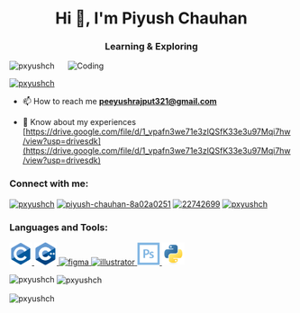 <h1 align="center">Hi 👋, I'm Piyush Chauhan</h1>
<h3 align="center">Learning & Exploring</h3>
<img align="right" alt="Coding" width="400" src="https://media.tenor.com/rePDfDWO3XoAAAAd/hacking.gif">

<p align="left"> <img src="https://komarev.com/ghpvc/?username=pxyushch&label=Profile%20views&color=0e75b6&style=flat" alt="pxyushch" /> </p>

<p align="left"> <a href="https://twitter.com/pxyushch" target="blank"><img src="https://img.shields.io/twitter/follow/pxyushch?logo=twitter&style=for-the-badge" alt="pxyushch" /></a> </p>

- 📫 How to reach me **peeyushrajput321@gmail.com**

- 📄 Know about my experiences [https://drive.google.com/file/d/1_vpafn3we71e3zlQSfK33e3u97Mqi7hw/view?usp=drivesdk](https://drive.google.com/file/d/1_vpafn3we71e3zlQSfK33e3u97Mqi7hw/view?usp=drivesdk)

<h3 align="left">Connect with me:</h3>
<p align="left">
<a href="https://twitter.com/pxyushch" target="blank"><img align="center" src="https://raw.githubusercontent.com/rahuldkjain/github-profile-readme-generator/master/src/images/icons/Social/twitter.svg" alt="pxyushch" height="30" width="40" /></a>
<a href="https://linkedin.com/in/piyush-chauhan-8a02a0251" target="blank"><img align="center" src="https://raw.githubusercontent.com/rahuldkjain/github-profile-readme-generator/master/src/images/icons/Social/linked-in-alt.svg" alt="piyush-chauhan-8a02a0251" height="30" width="40" /></a>
<a href="https://stackoverflow.com/users/22742699" target="blank"><img align="center" src="https://raw.githubusercontent.com/rahuldkjain/github-profile-readme-generator/master/src/images/icons/Social/stack-overflow.svg" alt="22742699" height="30" width="40" /></a>
<a href="https://instagram.com/pxyushch" target="blank"><img align="center" src="https://raw.githubusercontent.com/rahuldkjain/github-profile-readme-generator/master/src/images/icons/Social/instagram.svg" alt="pxyushch" height="30" width="40" /></a>
</p>

<h3 align="left">Languages and Tools:</h3>
<p align="left"> <a href="https://www.cprogramming.com/" target="_blank" rel="noreferrer"> <img src="https://raw.githubusercontent.com/devicons/devicon/master/icons/c/c-original.svg" alt="c" width="40" height="40"/> </a> <a href="https://www.w3schools.com/cpp/" target="_blank" rel="noreferrer"> <img src="https://raw.githubusercontent.com/devicons/devicon/master/icons/cplusplus/cplusplus-original.svg" alt="cplusplus" width="40" height="40"/> </a> <a href="https://www.figma.com/" target="_blank" rel="noreferrer"> <img src="https://www.vectorlogo.zone/logos/figma/figma-icon.svg" alt="figma" width="40" height="40"/> </a> <a href="https://www.adobe.com/in/products/illustrator.html" target="_blank" rel="noreferrer"> <img src="https://www.vectorlogo.zone/logos/adobe_illustrator/adobe_illustrator-icon.svg" alt="illustrator" width="40" height="40"/> </a> <a href="https://www.photoshop.com/en" target="_blank" rel="noreferrer"> <img src="https://raw.githubusercontent.com/devicons/devicon/master/icons/photoshop/photoshop-line.svg" alt="photoshop" width="40" height="40"/> </a> <a href="https://www.python.org" target="_blank" rel="noreferrer"> <img src="https://raw.githubusercontent.com/devicons/devicon/master/icons/python/python-original.svg" alt="python" width="40" height="40"/> </a> </p>

<p><img align="left" src="https://github-readme-stats.vercel.app/api/top-langs?username=pxyushch&show_icons=true&locale=en&layout=compact" alt="pxyushch" /></p>

<p>&nbsp;<img align="center" src="https://github-readme-stats.vercel.app/api?username=pxyushch&show_icons=true&locale=en" alt="pxyushch" /></p>

<p><img align="center" src="https://github-readme-streak-stats.herokuapp.com/?user=pxyushch&" alt="pxyushch" /></p>
